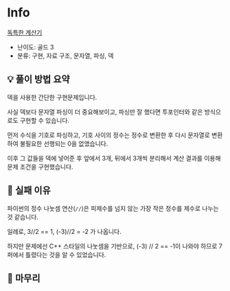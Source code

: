 # Info
[독특한 계산기](https://boj.kr/19591)

- 난이도: 골드 3
- 분류: 구현, 자료 구조, 문자열, 파싱, 덱

## 💡 풀이 방법 요약

덱을 사용한 간단한 구현문제입니다.

사실 덱보다 문자열 파싱이 더 중요해보이고, 파싱만 잘 했다면 투포인터와 같은 방식으로도 구현할 수 있습니다.

먼저 수식을 기호로 파싱하고, 기호 사이의 정수는 정수로 변환한 후 다시 문자열로 변환하여 불필요한 선행되는 0을 없앴습니다.

이후 그 값들을 덱에 넣어준 후 앞에서 3개, 뒤에서 3개씩 분리해서 계산 결과를 이용해 문제 조건을 구현했습니다.

## 👀 실패 이유

파이썬의 정수 나눗셈 연산(`//`)은 피제수를 넘지 않는 가장 작은 정수를 제수로 나누는 것 같습니다.

일례로, 3//2 == 1, (-3)//2 = -2 가 나옵니다.

하지만 문제에선 C++ 스타일의 나눗셈을 기반으로, (-3) // 2 == -1이 나와야 하므로 7퍼에서 틀렸다는 것을 알 수 있었습니다.

## 🙂 마무리
